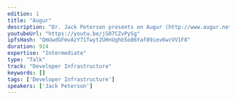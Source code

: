 ```yaml
---
edition: 1
title: "Augur"
description: "Dr. Jack Peterson presents on Augur (http://www.augur.net/), an open-source, decentralized prediction market built on Ethereum."
youtubeUrl: "https://youtu.be/jS07CZvPySg"
ipfsHash: "QmUwdGFmvAzY71Twyt2UHnUghb5o86Yaf89iev6wcVV1F8"
duration: 924
expertise: "Intermediate"
type: "Talk"
track: "Developer Infrastructure"
keywords: []
tags: ['Developer Infrastructure']
speakers: ['Jack Peterson']
---
```

